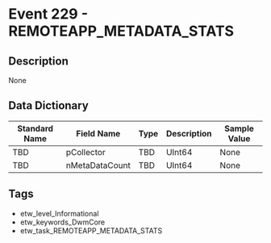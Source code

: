 # Event 229 - REMOTEAPP_METADATA_STATS

## Description
None

## Data Dictionary
|Standard Name|Field Name|Type|Description|Sample Value|
|---|---|---|---|---|
|TBD|pCollector|TBD|UInt64|None|None|
|TBD|nMetaDataCount|TBD|UInt64|None|None|

## Tags
* etw_level_Informational
* etw_keywords_DwmCore
* etw_task_REMOTEAPP_METADATA_STATS